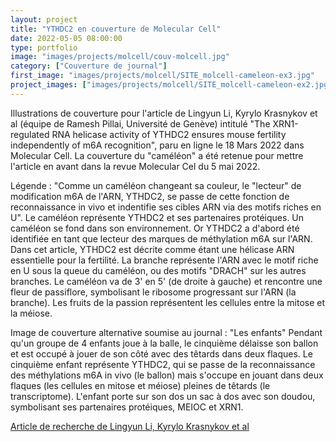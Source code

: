 ```yaml
---
layout: project
title: "YTHDC2 en couverture de Molecular Cell"
date: 2022-05-05 08:00:00
type: portfolio
image: "images/projects/molcell/couv-molcell.jpg"
category: ["Couverture de journal"]
first_image: "images/projects/molcell/SITE_molcell-cameleon-ex3.jpg"
project_images: ["images/projects/molcell/SITE_molcell-cameleon-ex2.jpg", "images/projects/molcell/SITE_zoom-cameleon.jpg", "images/projects/molcell/SITE_zoom-fruits.jpg", "images/projects/molcell/SITE_molcell-enfant-ex2.jpg", "images/projects/molcell/SITE_zoom-enfants.jpg"]
---
```


Illustrations de couverture pour l'article de Lingyun Li, Kyrylo Krasnykov et al (équipe de Ramesh Pillai, Université de Genève) intitulé "The XRN1-regulated RNA helicase activity of YTHDC2 ensures mouse fertility independently of m6A recognition", paru en ligne le 18 Mars 2022 dans Molecular Cell. La couverture du "caméléon" a été retenue pour mettre l'article en avant dans la revue Molecular Cel du 5 mai 2022. 

Légende : "Comme un caméléon changeant sa couleur, le "lecteur" de modification m6A de l'ARN, YTHDC2, se passe de cette fonction de reconnaissance in vivo et indentifie ses cibles ARN via des motifs riches en U". Le caméléon représente YTHDC2 et ses partenaires protéiques. Un caméléon se fond dans son environnement. Or YTHDC2 a d'abord été identifiée en tant que lecteur des marques de méthylation m6A sur l'ARN. Dans cet article, YTHDC2 est décrite comme étant une hélicase ARN essentielle pour la fertilité. La branche représente l'ARN avec le motif riche en U sous la queue du caméléon, ou des motifs "DRACH" sur les autres branches. Le caméléon va de 3' en 5' (de droite à gauche) et rencontre une fleur de passiflore, symbolisant le ribosome progressant sur l'ARN (la branche). Les fruits de la passion représentent les cellules entre la mitose et la méiose.

Image de couverture alternative soumise au journal : "Les enfants"
Pendant qu'un groupe de 4 enfants joue à la balle, le cinquième délaisse son ballon et est occupé à jouer de son côté avec des têtards dans deux flaques. Le cinquième enfant représente YTHDC2, qui se passe de la reconnaissance des méthylations m6A in vivo (le ballon) mais s'occupe en jouant dans deux flaques (les cellules en mitose et méiose) pleines de têtards (le transcriptome). L'enfant porte sur son dos un sac à dos avec son doudou, symbolisant ses partenaires protéiques, MEIOC et XRN1.


<a href="https://doi.org/10.1016/j.molcel.2022.02.034">Article de recherche de Lingyun Li, Kyrylo Krasnykov et al</a>
